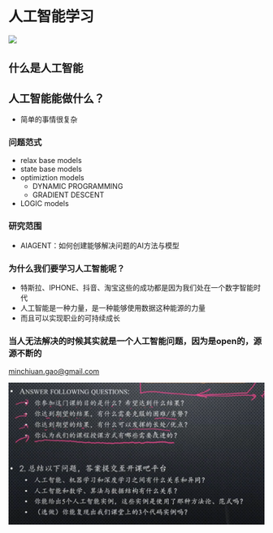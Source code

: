 # 人工智能学习

[![](https://img.shields.io/badge/GitBook-zbsilent-brightgreen)](Https://github.com/zbsilent)

## 什么是人工智能

## 人工智能能做什么？

- 简单的事情很复杂


### 问题范式
- relax base models
- state base models
- optimiztion models
  - DYNAMIC PROGRAMMING
  - GRADIENT DESCENT
- LOGIC models

### 研究范围

- AIAGENT：如何创建能够解决问题的AI方法与模型

  

### 为什么我们要学习人工智能呢？

- 特斯拉、IPHONE、抖音、淘宝这些的成功都是因为我们处在一个数字智能时代 
- 人工智能是一种力量，是一种能够使用数据这种能源的力量
- 而且可以实现职业的可持续成长



### 当人无法解决的时候其实就是一个人工智能问题，因为是open的，源源不断的

<mail>minchiuan.gao@gmail.com</mail>

![image-20210323222710755](https://raw.githubusercontent.com/zbsilent/imag/main/rootimage-20210323222710755.png)